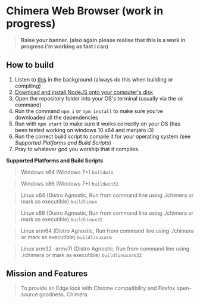 # Chimera Web Browser (work in progress)
> <b> Raise your banner. </b>
> <b> (also again please realise that this is a work in progress i'm working as fast i can) </b>
## How to build
1. Listen to [this](https://www.youtube.com/watch?v=GDpmVUEjagg) in the background (always do this when building or compiling)
2. [Download and install NodeJS onto your computer's disk](https://nodejs.org/en/)
3. Open the repository folder into your OS's terminal (usually via the `cd` command)
4. Run the command `npm i` or `npm install` to make sure you've downloaded all the dependencies
5. Run with `npm start` to make sure it works correctly on your OS (has been tested working on windows 10 x64 and manjaro i3)
6. Run the correct build script to compile it for your operating system (see *Supported Platforms and Build Scripts*)
7. Pray to whatever god you worship that it compiles.

<b>Supported Platforms and Build Scripts</b>

>Windows x64 (Windows 7+)
`buildwin` 

>Windows x86 (Windows 7+)
`buildwin32`

>Linux x64 (Distro Agnostic, Run from command line using ./chimera or mark as executible)
`buildlinux`

>Linux x86 (Distro Agnostic, Run from command line using ./chimera or mark as executible)
`buildlinux32`

>Linux arm64 (Distro Agnostic, Run from command line using ./chimera or mark as executible)
`buildlinuxarm`

>Linux arm32 -armv7l (Distro Agnostic, Run from command line using ./chimera or mark as executible)
`buildlinuxarm32`

## Mission and Features
> To provide an Edge look with Chrome compatibility and Firefox open-source goodness. Chimera.